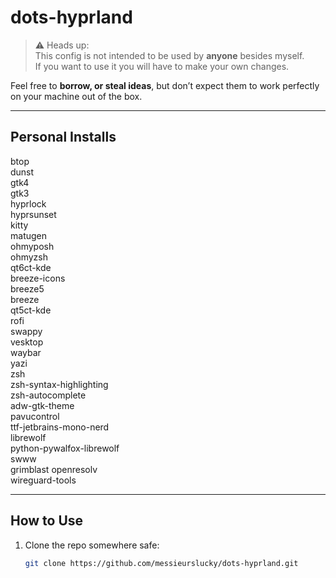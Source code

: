 # dots-hyprland

> ⚠️ Heads up:  
This config is not intended to be used by **anyone** besides myself.  
If you want to use it you will have to make your own changes.  

Feel free to **borrow, or steal ideas**, but don’t expect them to work perfectly on your machine out of the box.  

---

## Personal Installs
btop  
dunst  
gtk4  
gtk3  
hyprlock  
hyprsunset  
kitty  
matugen  
ohmyposh  
ohmyzsh  
qt6ct-kde  
breeze-icons  
breeze5  
breeze  
qt5ct-kde  
rofi  
swappy  
vesktop  
waybar  
yazi  
zsh  
zsh-syntax-highlighting  
zsh-autocomplete  
adw-gtk-theme  
pavucontrol  
ttf-jetbrains-mono-nerd  
librewolf  
python-pywalfox-librewolf  
swww  
grimblast
openresolv  
wireguard-tools  

---

## How to Use
1. Clone the repo somewhere safe:  
   ```bash
   git clone https://github.com/messieurslucky/dots-hyprland.git
